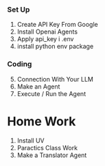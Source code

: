### Set Up
1. Create API Key From Google
2. Install Openai Agents
3. Apply api_key i .env
4. install python env package
###  Coding
5. Connection With Your LLM
6. Make an Agent
7. Execute / Run the Agent
# Home Work
1. Install UV
2. Paractics Class Work
3. Make a Translator Agent
